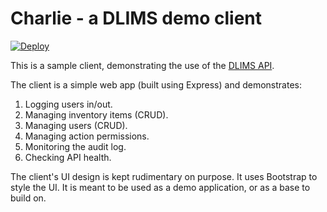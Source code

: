 # Charlie - a DLIMS demo client

[![Deploy](https://www.herokucdn.com/deploy/button.png)](https://heroku.com/deploy?template=https://github.com/douglaslab/charlie)

This is a sample client, demonstrating the use of the [DLIMS API](https://github.com/douglaslab/alpha).

The client is a simple web app (built using Express) and demonstrates:

1. Logging users in/out.
1. Managing inventory items (CRUD).
1. Managing users (CRUD).
1. Managing action permissions.
1. Monitoring the audit log.
1. Checking API health.

The client's UI design is kept rudimentary on purpose. It uses Bootstrap to style the UI. It is meant to be used as a demo application, or as a base to build on.
